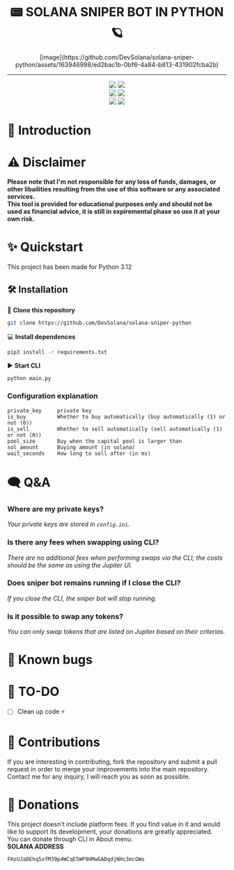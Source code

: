 <div align="center">
    <h1>📟 SOLANA SNIPER BOT IN PYTHON 🪐</h1>
[image](https://github.com/DevSolana/solana-sniper-python/assets/163946998/ed2bac1b-0bf6-4a84-b813-431902fcba2b)


</div>

---

<p align="center">
    <img src="https://img.shields.io/github/stars/DevSolana/solana-sniper-python">
    <img src="https://img.shields.io/github/forks/DevSolana/solana-sniper-python">
    <br>
    <img src="https://img.shields.io/github/issues/DevSolana/solana-sniper-python">
    <img src="https://img.shields.io/github/issues-closed/DevSolana/solana-sniper-python">
    <br>
    <img src="https://img.shields.io/github/languages/top/DevSolana/solana-sniper-python">
    <img src="https://img.shields.io/github/last-commit/DevSolana/solana-sniper-python">
    <br>
</p>

# 📖 Introduction

# ⚠️ Disclaimer
**Please note that I'm not responsible for any loss of funds, damages, or other libailities resulting from the use of this software or any associated services.<br>
This tool is provided for educational purposes only and should not be used as financial advice, it is still in expiremental phase so use it at your own risk.**

# ✨ Quickstart

This project has been made for Python 3.12

## 🛠️ Installation

💾 **Clone this repository**
```sh
git clone https://github.com/DevSolana/solana-sniper-python
```

💻 **Install dependences**
```sh
pip3 install -r requirements.txt
```

▶️ **Start CLI**
```sh
python main.py
```

### Configuration explanation
```commandline
private_key     private key
is_buy          Whether to buy automatically (buy automatically (1) or not (0))
is_sell         Whether to sell automatically (sell automatically (1) or not (0))
pool_size       Buy when the capital pool is larger than
sol_amount      Buying amount (in solana)
wait_seconds    How long to sell after (in ms)
```

# 🗨️ Q&A
### Where are my private keys?
*Your private keys are stored in `config.ini`.*
### Is there any fees when swapping using CLI?
*There are no additional fees when performing swaps via the CLI; the costs should be the same as using the Jupiter UI.*
### Does sniper bot remains running if I close the CLI?
*If you close the CLI, the sniper bot will stop running.*
### Is it possible to swap any tokens?
*You can only swap tokens that are listed on Jupiter based on their criterias.*

# 🚨 Known bugs

# 📝 TO-DO
- [ ] Clean up code ⚡


# 🤝 Contributions
If you are interesting in contributing, fork the repository and submit a pull request in order to merge your improvements into the main repository.<br>
Contact me for any inquiry, I will reach you as soon as possible.<br>

# 👑 Donations
This project doesn't include platform fees. If you find value in it and would like to support its development, your donations are greatly appreciated.<br>
You can donate through CLI in About menu.<br>
**SOLANA ADDRESS**
```sh
FHzUJaDEhqSxfM39p4WCqE5WP9HMwGADqdjNHs3mcGWo
```

